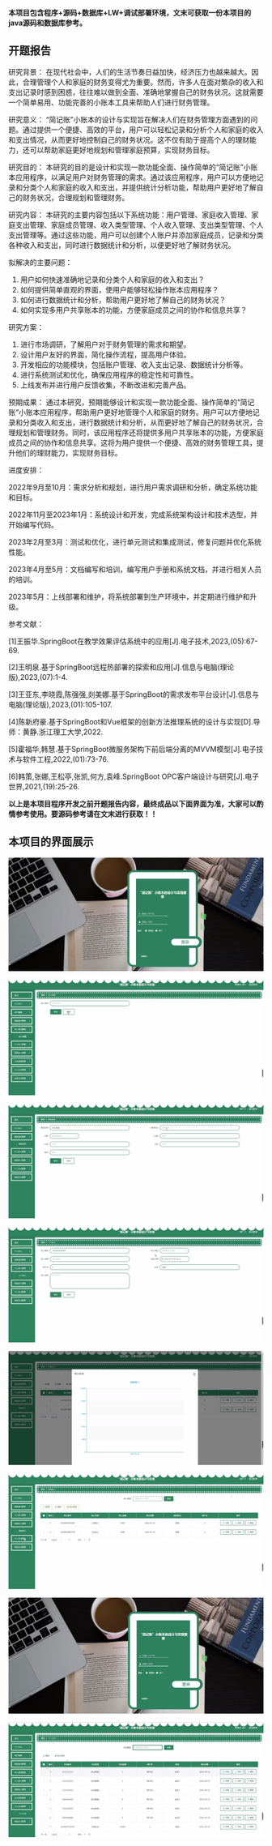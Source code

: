 ****本项目包含程序+源码+数据库+LW+调试部署环境，文末可获取一份本项目的java源码和数据库参考。****

## ******开题报告******

研究背景：
在现代社会中，人们的生活节奏日益加快，经济压力也越来越大。因此，合理管理个人和家庭的财务变得尤为重要。然而，许多人在面对繁杂的收入和支出记录时感到困惑，往往难以做到全面、准确地掌握自己的财务状况。这就需要一个简单易用、功能完善的小账本工具来帮助人们进行财务管理。

研究意义：
“简记账”小账本的设计与实现旨在解决人们在财务管理方面遇到的问题。通过提供一个便捷、高效的平台，用户可以轻松记录和分析个人和家庭的收入和支出情况，从而更好地控制自己的财务状况。这不仅有助于提高个人的理财能力，还可以帮助家庭更好地规划和管理家庭预算，实现财务目标。

研究目的：
本研究的目的是设计和实现一款功能全面、操作简单的“简记账”小账本应用程序，以满足用户对财务管理的需求。通过该应用程序，用户可以方便地记录和分类个人和家庭的收入和支出，并提供统计分析功能，帮助用户更好地了解自己的财务状况，合理规划和管理财务。

研究内容：
本研究的主要内容包括以下系统功能：用户管理、家庭收入管理、家庭支出管理、家庭成员管理、收入类型管理、个人收入管理、支出类型管理、个人支出管理等。通过这些功能，用户可以创建个人账户并添加家庭成员，记录和分类各种收入和支出，同时进行数据统计和分析，以便更好地了解财务状况。

拟解决的主要问题：

  1. 用户如何快速准确地记录和分类个人和家庭的收入和支出？
  2. 如何提供简单直观的界面，使用户能够轻松操作账本应用程序？
  3. 如何进行数据统计和分析，帮助用户更好地了解自己的财务状况？
  4. 如何实现多用户共享账本的功能，方便家庭成员之间的协作和信息共享？

研究方案：

  1. 进行市场调研，了解用户对于财务管理的需求和期望。
  2. 设计用户友好的界面，简化操作流程，提高用户体验。
  3. 开发相应的功能模块，包括账户管理、收入支出记录、数据统计分析等。
  4. 进行系统测试和优化，确保应用程序的稳定性和可靠性。
  5. 上线发布并进行用户反馈收集，不断改进和完善产品。

预期成果：
通过本研究，预期能够设计和实现一款功能全面、操作简单的“简记账”小账本应用程序，帮助用户更好地管理个人和家庭的财务。用户可以方便地记录和分类收入和支出，进行数据统计和分析，从而更好地了解自己的财务状况，合理规划和管理财务。同时，该应用程序还将提供多用户共享账本的功能，方便家庭成员之间的协作和信息共享。这将为用户提供一个便捷、高效的财务管理工具，提升他们的理财能力，实现财务目标。

进度安排：

2022年9月至10月：需求分析和规划，进行用户需求调研和分析，确定系统功能和目标。

2022年11月至2023年1月：系统设计和开发，完成系统架构设计和技术选型，并开始编写代码。

2023年2月至3月：测试和优化，进行单元测试和集成测试，修复问题并优化系统性能。

2023年4月至5月：文档编写和培训，编写用户手册和系统文档，并进行相关人员的培训。

2023年5月：上线部署和维护，将系统部署到生产环境中，并定期进行维护和升级。

参考文献：

[1]王振华.SpringBoot在教学效果评估系统中的应用[J].电子技术,2023,(05):67-69.

[2]王明泉.基于SpringBoot远程热部署的探索和应用[J].信息与电脑(理论版),2023,(07):1-4.

[3]王亚东,李晓霞,陈强强,剡美娜.基于SpringBoot的需求发布平台设计[J].信息与电脑(理论版),2023,(01):105-107.

[4]陈新府豪.基于SpringBoot和Vue框架的创新方法推理系统的设计与实现[D].导师：黄静.浙江理工大学,2022.

[5]霍福华,韩慧.基于SpringBoot微服务架构下前后端分离的MVVM模型[J].电子技术与软件工程,2022,(01):73-76.

[6]韩策,张娜,王松亭,张凯,何方,袁峰.SpringBoot OPC客户端设计与研究[J].电子世界,2021,(19):25-26.

****以上是本项目程序开发之前开题报告内容，最终成品以下面界面为准，大家可以酌情参考使用。要源码参考请在文末进行获取！！****

## ******本项目的界面展示******

![](./res/46a4b9b0b47842b38b527093a797eef8.png)

![](./res/f454a7d8861e49978ba855d1e0953b63.png)

![](./res/6368b076aae648cba70da793dc89e4ff.png)

![](./res/6a0c910f734742b797715699929fa96f.png)

![](./res/260a7efadf0347fa9e16ebf090bc491b.png)

![](./res/45f5d4b8f3c242c3ae47fd0a7ff4d1d4.png)

![](./res/ee1d6cec48a9456ca3c8ba0b98a28a2c.png)

![](./res/92bf9ad5217f48fb99ff3fd406c4f182.png)


